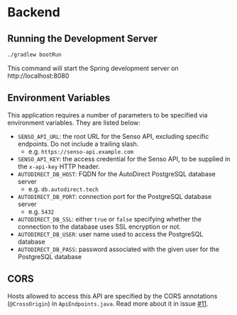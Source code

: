 # Backend

## Running the Development Server
```bash
./gradlew bootRun
```
This command will start the Spring development server on http://localhost:8080

## Environment Variables
This application requires a number of parameters to be specified via environment 
variables. They are listed below:
* `SENSO_API_URL`: the root URL for the Senso API, excluding specific endpoints. 
Do not include a trailing slash.
  * e.g. `https://senso-api.example.com`
* `SENSO_API_KEY`: the access credential for the Senso API, to be supplied in the
`x-api-key` HTTP header.
* `AUTODIRECT_DB_HOST`: FQDN for the AutoDirect PostgreSQL database server
  * e.g. `db.autodirect.tech`
* `AUTODIRECT_DB_PORT`: connection port for the PostgreSQL database server
  * e.g. `5432`
* `AUTODIRECT_DB_SSL`: either `true` or `false` specifying whether the connection
to the database uses SSL encryption or not.
* `AUTODIRECT_DB_USER`: user name used to access the PostgreSQL database
* `AUTODIRECT_DB_PASS`: password associated with the given user for the PostgreSQL database

## CORS
Hosts allowed to access this API are specified by the CORS annotations (`@CrossOrigin`) in `ApiEndpoints.java`.
Read more about it in issue [#11](https://github.com/TLI-Group-1/Backend/issues/11).

